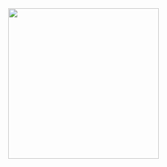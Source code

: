 
<div id="header" align="center">
  <img src="https://media.giphy.com/media/f3iwJFOVOwuy7K6FFw/giphy.gif" width="300"/>
</div>


<!---
AleYuk/AleYuk is a ✨ special ✨ repository because its `README.md` (this file) appears on your GitHub profile.
You can click the Preview link to take a look at your changes.
--->
